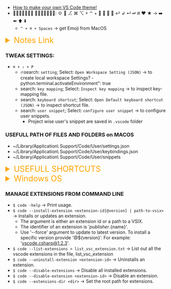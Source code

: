 -   [How to make your own VS Code theme!](https://www.youtube.com/watch?v=pGzssFNtWXw)
-   𝐔𝐬𝐞𝐟𝐮𝐥𝐥 𝑺𝒚𝒎𝒃𝒐𝒍𝒔: ⇧ ⮐ ⎇ ⌘ ⌥ + ⌃ + ⤶  ⤶ ⬋ ↩︎ ↲ ↵ ↫ ⭿ ♥ ★ → ➡️ ⬅️ ⬆︎ ⬇️
    -   `^ + ⌘ + Spaces` → get Emoji from MacOS

<details>
<summary style="font-size:25px;color:Orange;text-align:left">Notes Link</summary>

</details>

### TWEAK SETTINGS:

-   `⌘ + ⇧ + P`
    -   🔥search: `setting`; Select: `Open Workspace Setting (JSON)` → to create local workspace Settings? - python.terminal.activateEnvironment": true
    -   search: `key mapping`; Select: `Inspect key mapping` → to inspect key-mapping file.
    -   search: `keyboard shortcut`; Select: `Open Default keyboard shortcut (JSON)` → to inspect shortcut file.
    -   search: `user snippet`; Select: `configure user snippet` → to configure user snippets.
        -   Project wise user's snippet are saved in `.vscode` folder

### USEFULL PATH OF FILES AND FOLDERS on MACOS

-   ~/Library/Application\ Support/Code/User/settings.json
-   ~/Library/Application\ Support/Code/User/keybindings.json
-   ~/Library/Application\ Support/Code/User/snippets

<details>
<summary style="font-size:25px;color:Orange;text-align:left">USEFULL SHORTCUTS</summary>

#### How to find differences between two files?

#### Shortcuts

-   `⌘ + ⇧ + f` → Search a patteren in multiple files.
-   🔥 `⌥ + z` → Toggle Wrap/Unwrap word of integrated terminal.
-   `⌘ + ⇧ + k` → Delete the line of code at the cursor.
-   `⌘ + x` → Cut the line of code at the cursor to paste somewhere else.
-   🔥 `⌘ + k + 0` → Fold code at the base indentation lavel
-   `⌥ + ⌘ + ]` → Fold code in the editor
-   `⌘ + k + j` → Unold code.
-   `⌘ + ⇧ + e` → Toggle between file explorer and editor.
-   `⌘ + ↓` → Collapse/Expend the folder in the file explorer
-   `→` → Expend the folder in the file explorer
-   `←` → Collapse the folder in the file explorer
-   `^ + Enter` → Open focused file from file explorer.
-   `fn + ^ + f5` → Run script
-   `⌘ + ,` → Setting
-   `⌘ + ⇧ + P` → Open command palette
-   `⌘ + ⇧ + P <file util>` → Open command palette
-   `⌘ + b` → Toggle side bar
-   `⌘ + ⇧ + e` → Jump between Editor and Explorer
-   `⌘ + ⇧ + x` → Search for Extentions
-   `⌘ + ,` → Open the default settings json-file for VSCode.
-   `⌘ + j` → Togle between integrated terminal and Editor.
-   `⌘ + k + r` → OPEN KEYBOARD SHORTCUTS Reference.
-   `⌘ + k + s` → Open shortcuts-binding.
-   `⌘ + k + t` → Toggle between themes.
-   `⌘ + k + m` → Options to choose among various keymaps.
-   `⌘ + ⇧ + O` → Allow open various symbol
-   To get Emoji (🏠)
    -   `⌘ + ⇧ + P` → Search: 'insert unicode'; Select: Desired Emoji: Press `⮐`
    -   `^ + ⌘ + Spaces` → Open Emoji
-   Open Default Keybinding (JSON) file:
    -   `⌘ + ⇧ + P` -> type 'Default Keybinding' ↦ ⮐
-   Transform to lowercase, UPPERCASE and titlecase selected text.
    -   `⌘ + ⇧ + P`; Select: 'transform to UPPERCASE/lowercase/titlecase' ↦ ⮐
-   Transform indentation to Spaces.
    -   `⌘ + ⇧ + P` ↦ type 'ndentationToSpaces' ↦ ⮐
-   Transform indentation to Tab. - `⌘+⇧+P` type 'indentationToTabs' ↦ ⮐
</details>

<details>
<summary style="font-size:25px;color:Orange;text-align:left">Windows OS</summary>
    
- Keyboard Shortcut (`^ + k + s`):
    - Search: `View: Open Next/Previous Editor`; Set: `⌃ + ⎇ + ➡️` / `⌃ + ⎇ + ⬅️`.
    - Search: `cursorTop/cursorBottom`; Set: `⌃ + ⬆︎` / `⌃ + ⬇️`.
    - Search: `cursorTopSelect/cursorBottomSelect`; Set: `⌃ + ⇧ + ⬆︎` / `⌃ + ⇧ + ⬇️`.
    - Search: `cursorHomeSelect/cursorEndSelect`; Set: `⌃ + ⇧ + ⬅️` / `⌃ + ⇧ + ➡️`.
    - 
</details>

### MANAGE EXTENSIONS FROM COMMAND LINE

-   `$ code -help` → Print usage.
-   `$ code --install-extension <extension-id[@version] | path-to-vsix>` → Installs or updates an extension.
    -   The argument is either an extension id or a path to a VSIX.
    -   The identifier of an extension is '${publisher}.${name}'.
    -   Use '--force' argument to update to latest version. To install a specific version provide '@${version}'. For example: 'vscode.csharp@1.2.3'.
-   `$ code --list-extensions > list_vsc_extension.txt` → List out all the vscode extensions in the file, list_vsc_extension
-   `$ code --uninstall-extension <extension-id>` → Uninstalls an extension.
-   `$ code --disable-extensions` → Disable all installed extensions.
-   `$ code --disable-extension <extension-id>` → Disable an extension.
-   `$ code --extensions-dir <dir>` → Set the root path for extensions.

